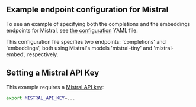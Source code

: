 ## Example endpoint configuration for Mistral

To see an example of specifying both the completions and the embeddings endpoints for Mistral, see [the configuration](config.yaml) YAML file.

This configuration file specifies two endpoints: 'completions' and 'embeddings', both using Mistral's models 'mistral-tiny' and 'mistral-embed', respectively.

## Setting a Mistral API Key

This example requires a [Mistral API key](https://docs.mistral.ai/):

```sh
export MISTRAL_API_KEY=...
```
